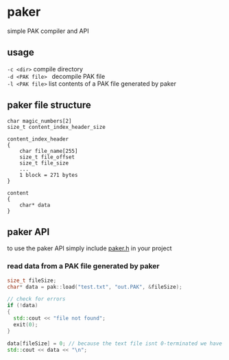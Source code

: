 # paker
simple PAK compiler and API

## usage
```-c <dir>``` compile directory<br>
```-d <PAK file> ``` decompile PAK file<br>
```-l <PAK file>``` list contents of a PAK file generated by paker

## paker file structure
```
char magic_numbers[2]
size_t content_index_header_size

content_index_header
{
	char file_name[255]
	size_t file_offset
	size_t file_size
	...
	1 block = 271 bytes
}

content
{
	char* data
}
```

## paker API
to use the paker API simply include [paker.h](https://github.com/barborik/paker/blob/master/paker/include/paker.h) in your project
### read data from a PAK file generated by paker
```cpp
size_t fileSize;
char* data = pak::load("test.txt", "out.PAK", &fileSize);

// check for errors
if (!data)
{
  std::cout << "file not found";
  exit(0);
}

data[fileSize] = 0; // because the text file isnt 0-terminated we have to do it ourselves
std::cout << data << "\n";
```
